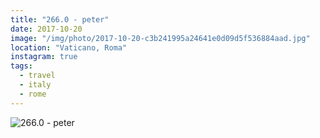 ```yaml
---
title: "266.0 - peter"
date: 2017-10-20
image: "/img/photo/2017-10-20-c3b241995a24641e0d09d5f536884aad.jpg"
location: "Vaticano, Roma"
instagram: true
tags:
  - travel
  - italy
  - rome
---
```


![266.0 - peter](/img/photo/2017-10-20-c3b241995a24641e0d09d5f536884aad.jpg)
